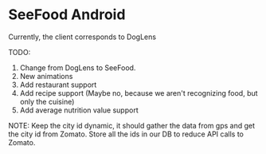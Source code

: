 # SeeFood Android

Currently, the client corresponds to DogLens

TODO:

1. Change from DogLens to SeeFood.
2. New animations
3. Add restaurant support
4. Add recipe support (Maybe no, because we aren't recognizing food, but only the cuisine)
5. Add average nutrition value support


NOTE: Keep the city id dynamic, it should gather the data from gps and get the city id from Zomato. Store all the ids in our DB to reduce API calls to Zomato.
